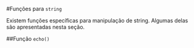 #Funções para `string`

Existem funções específicas para manipulação de string. Algumas delas são apresentadas nesta seção.

##Função `echo()`

